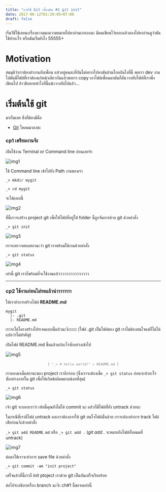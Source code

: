 ```yaml
---
title: "การใช้ Git เบื้องต้น #1 git init"
date: 2017-06-12T01:29:05+07:00
draft: false
---
```



เริ่มวิธีใช้เลยนะเรื่องความมงความหมายไปหาอ่านเอาเองนะ มีคนเขียนไว้เยอะแล้วลองไปหาอ่านดูว่ามันใช้ทำอะไร หรือมันเริ่มยังไง 55555+

# Motivation

สมมุติว่าเราต้องทำงานกับเพื่อน แล้วอยู่คนละที่กันไม่อยากไปหามันบ้านไกลกันไงที่นี้ พอเรา dev งานไปมันมีไฟล์ที่เราต้องแก้หน้าเดียวกันแล้วพอเรา copy เอาไฟล์เพื่อนมามันก็ดันวางทับไฟล์ที่เราพึ่งเขียนไป อ้าวชิบหายทำไงที่นี้แม้งวางทับไปแล้ว...

# เริ่มต้นใช้ git

มาเริ่มเลย สิ่งที่ต้องมีคือ 

 - [Git](https://git-scm.com/downloads?fbclid=IwAR0lUmoFjOnW_z_BD8e_ycjiOGoY7x8gC46F09VXI857Bnltjg9ccgs6cy0) โหลดมาลงซะ

### cp1 เตรียมงานจ้ะ

เปิดใช้งาน Terninal or Command line ก่อนเลยจ้า

  ![img1](/images/basic_git/git_cmd.jpg)

ใช้ Command line เข้าไปยัง Path งานของเรา

 `_> mkdir mygit`

 `_> cd mygit`

 จะได้แบบนี้

  ![img2](/images/basic_git/git_cmd02.jpg)

ที่นี้เราจะสร้าง project git เพื่อให้ไฟล์ที่อยู่ใต้ folder นี้ถูกจัดการด้วย git ด้วยคำสั่ง

  `_> git init`

  ![img3](/images/basic_git/git_cmd03.jpg)

เราจะตรวจสอบสถานะว่า git เราพร้อมใช้งานด้วยคำสั่ง

  `_> git status`

  ![img4](/images/basic_git/git_cmd04.jpg)

เท่านี้ git เราก็พร้อมที่จะใช้งานแบ้ววววววววววววววว

---

### cp2 ใช้งานก่อนไม่รอแล้วน่าาาาาาาา

ให้เราทำการสร้างไฟล์ **README.md**

  ```
  mygit
    |- .git
    |- README.md
  ```

เราจะได้โครงสร้างโปรเจคแบบนี้แล้วนะจ๊ะะะะะ (ไฟล์ .git เป็นไฟล์ของ git เราไม่ต้องสนใจแต่ก็ไม่ได้แปลว่าไม่สำคัญ)

เปิดไฟล์ README.md ขึ้นแล้วแก้อะไรซักอย่างเข้าไป

  ![img5](/images/basic_git/git_cmd05.jpg)
  <center> <span style="color:#808080; font-size: 13px"> (<code> "_> # hello world!" > README.md </code>) </span> </center>

เราลองมาเช็คสถานะของ project เราอีกรอบ (ซึ่งเราจะต้องเช็ค `_> git status` ก่อนจะทำอะไรซักอย่างภายใน git เพื่อให้เกิดข้อผิดพลาดน้อยที่สุด)

  `_> git status`

  ![img6](/images/basic_git/git_cmd06.jpg)

เจ้า git จะบอกเราว่า เห้ยนี้คุณยังไม่ได้ commit นะ แล้วก็มีไฟล์ที่ยัง untrack ด้วยนะ

ในกรณีที่เรามีไฟล์ untrack และเราต้องการให้ git สนใจไฟล์นั้นด้วย เราจะต้องทำการ track ไฟล์เสียก่อนจ๊ะด้วยคำสั่ง

  `_> git add README.md`  หรือ   `_> git add .` (_git add ._ จะหมายถึงไฟล์ทั้งหมดที่ untrack)

  ![img7](/images/basic_git/git_cmd07.jpg)

ต่อมาใช้เราจะทำการ save file ด้วยคำสั่ง

  `_> git commit -am "init project"`

เสร็จแล้วที่นี้เราก็ init ptoject เราด้วย git เป็นอันเสร็จเรียบร้อย

ต่อไปจะอธิบายเรื่อง branch นะจ๊ะ ch#1 นี้ขอจบเท่านี้